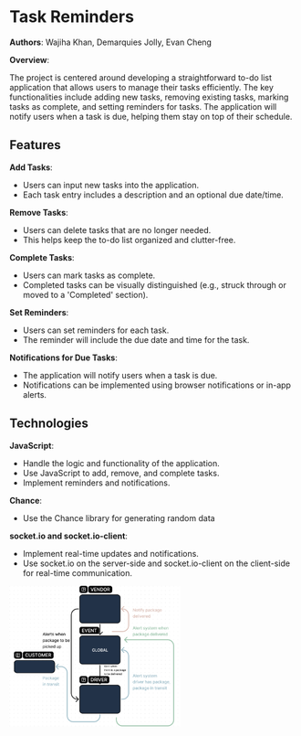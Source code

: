 # Task Reminders

**Authors**: Wajiha Khan, Demarquies Jolly, Evan Cheng

**Overview**:

The project is centered around developing a straightforward to-do list application that allows users to manage their tasks efficiently. The key functionalities include adding new tasks, removing existing tasks, marking tasks as complete, and setting reminders for tasks. The application will notify users when a task is due, helping them stay on top of their schedule.

## Features

**Add Tasks**:

- Users can input new tasks into the application.
- Each task entry includes a description and an optional due date/time.

**Remove Tasks**:

- Users can delete tasks that are no longer needed.
- This helps keep the to-do list organized and clutter-free.

**Complete Tasks**:

- Users can mark tasks as complete.
- Completed tasks can be visually distinguished (e.g., struck through or moved to a 'Completed' section).

**Set Reminders**:

- Users can set reminders for each task.
- The reminder will include the due date and time for the task.

**Notifications for Due Tasks**:

- The application will notify users when a task is due.
- Notifications can be implemented using browser notifications or in-app alerts.

## Technologies

**JavaScript**:

- Handle the logic and functionality of the application.
- Use JavaScript to add, remove, and complete tasks.
- Implement reminders and notifications.

**Chance**:

- Use the Chance library for generating random data

**socket.io and socket.io-client**:

- Implement real-time updates and notifications.
- Use socket.io on the server-side and socket.io-client on the client-side for real-time communication.

<img src='./example-uml.png' alt='UML' width='300'/>
